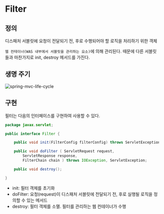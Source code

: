 # Filter

## 정의

디스패처 서블릿에 요청이 전달되기 전, 후로 수행되어야 할 로직을 처리하기 위한 객체

`웹 컨테이너(WAS 내부에서 서블릿을 관리하는 요소)`에 의해 관리된다. 때문에 다른 서블릿들과 마찬가지로 init, destroy 메서드를 가진다.

## 생명 주기

![spring-mvc-life-cycle](https://user-images.githubusercontent.com/59721541/154718308-3415c3c6-424d-4700-87c0-20cdebf95f44.png)

## 구현

필터는 다음의 인터페이스를 구현하여 사용할 수 있다.

```java
package javax.servlet;

public interface Filter {

	public void init(FilterConfig filterConfig) throws ServletException;

	public void doFilter ( ServletRequest request,
		ServletResponse response,
		FilterChain chain ) throws IOException, ServletException;

	public void destroy();

}
```

* init: 필터 객체를 초기화
* doFilter: 요청(request)이 디스패처 서블릿에 전달되기 전, 후로 실행될 로직을 정의할 수 있는 메서드
* destroy: 필터 객체를 소멸. 필터를 관리하는 웹 컨테이너가 수행
